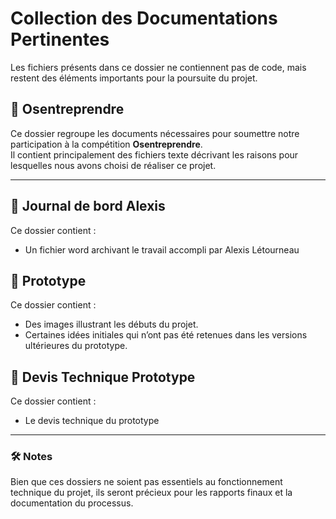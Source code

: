 # Collection des Documentations Pertinentes  

Les fichiers présents dans ce dossier ne contiennent pas de code, mais restent des éléments importants pour la poursuite du projet.  

## 📂 Osentreprendre  
Ce dossier regroupe les documents nécessaires pour soumettre notre participation à la compétition **Osentreprendre**.  
Il contient principalement des fichiers texte décrivant les raisons pour lesquelles nous avons choisi de réaliser ce projet.  

---
## 📂 Journal de bord Alexis  
Ce dossier contient :  
- Un fichier word archivant le travail accompli par Alexis Létourneau

## 📂 Prototype  
Ce dossier contient :  
- Des images illustrant les débuts du projet.  
- Certaines idées initiales qui n’ont pas été retenues dans les versions ultérieures du prototype.  

## 📂 Devis Technique Prototype 
Ce dossier contient :  
- Le devis technique du prototype

---

### 🛠️ Notes  
Bien que ces dossiers ne soient pas essentiels au fonctionnement technique du projet, ils seront précieux pour les rapports finaux et la documentation du processus.
